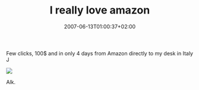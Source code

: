﻿---
title: "I really love amazon"
description: ""
date: 2007-06-13T01:00:37+02:00
draft: false
tags: [General]
categories: [General]
---
Few clicks, 100$ and in only 4 days from Amazon directly to my desk in Italy J

![](http://www.nablasoft.com/temp/PICT0000.JPG)

Alk.
